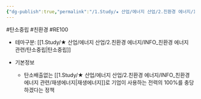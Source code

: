 ```yaml
---
{"dg-publish":true,"permalink":"/1.Study/★ 산업/에너지 산업/2.친환경 에너지/INFO_친환경 에너지 관련/RE100/","created":"2023-06-08T11:56:10.180+09:00","updated":"2025-06-25T11:24:47.486+09:00"}
---
```


#탄소중립 #친환경 #RE100 


- 테마구분:  [[1.Study/★ 산업/에너지 산업/2.친환경 에너지/INFO_친환경 에너지 관련/탄소중립\|탄소중립]]


- 기본정보
	- 탄소배출없는 [[1.Study/★ 산업/에너지 산업/2.친환경 에너지/INFO_친환경 에너지 관련/재생에너지\|재생에너지]]로 기업이 사용하는 전력의 100%를 충당하겠다는 정책
